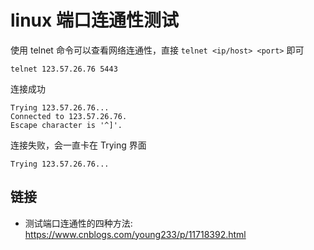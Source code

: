 # linux 端口连通性测试

[//]: <> (linux, telnet, 网络)

使用 telnet 命令可以查看网络连通性，直接 `telnet <ip/host> <port>` 即可

```shell
telnet 123.57.26.76 5443
```

连接成功

```
Trying 123.57.26.76...
Connected to 123.57.26.76.
Escape character is '^]'.
```

连接失败，会一直卡在 Trying 界面

```
Trying 123.57.26.76...
```

## 链接

- 测试端口连通性的四种方法: <https://www.cnblogs.com/young233/p/11718392.html>
